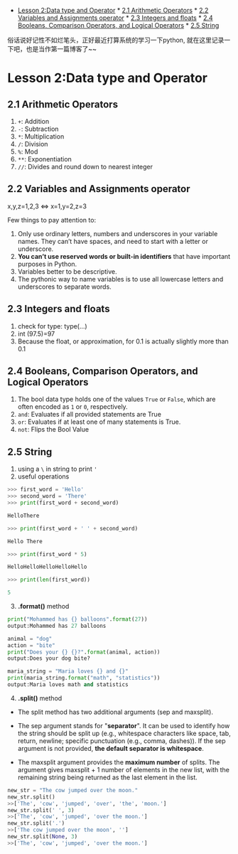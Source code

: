 * [Lesson 2:Data type and Operator]()
      * [2.1 Arithmetic Operators]()
      * [2.2 Variables and Assignments operator]()
      * [2.3 Integers and floats]()
      * [2.4 Booleans, Comparison Operators, and Logical Operators]()
      * [2.5 String]()

俗话说好记性不如烂笔头，正好最近打算系统的学习一下python, 就在这里记录一下吧，也是当作第一篇博客了~~
# Lesson 2:Data type and Operator
## 2.1 Arithmetic Operators
1. `+`: Addition
2. `-`: Subtraction
3. `*`: Multiplication
4. `/`: Division
5. `%`: Mod
6. `**`: Exponentiation
7. `//`: Divides and round down to nearest integer
   
## 2.2 Variables and Assignments operator 
 x,y,z=1,2,3 $\iff$ x=1,y=2,z=3
 
 Few things to pay attention to:
 1. Only use ordinary letters, numbers and underscores in your variable names. They can’t have spaces, and need to start with a letter or underscore.
 2. **You can’t use reserved words or built-in identifiers** that have important purposes in Python.
 3. Variables better to be descriptive.
 4. The pythonic way to name variables is to use all lowercase letters and underscores to separate words.
 
## 2.3 Integers and floats
 1. check for type: type(...)
 2. int (97.5)=97
 3. Because the float, or approximation, for 0.1 is actually slightly more than 0.1 

## 2.4 Booleans, Comparison Operators, and Logical Operators
1. The bool data type holds one of the values `True` or `False`, which are often encoded as `1` or `0`, respectively.
2. `and`: Evaluates if all provided statements are True
3. `or`: Evaluates if at least one of many statements is True.
4. `not`: Flips the Bool Value

## 2.5 String
1. using a `\` in string to print `'`
2. useful operations
```python
>>> first_word = 'Hello'
>>> second_word = 'There'
>>> print(first_word + second_word)

HelloThere

>>> print(first_word + ' ' + second_word)

Hello There

>>> print(first_word * 5)

HelloHelloHelloHelloHello

>>> print(len(first_word))

5
```
3. **.format()** method
```python
print("Mohammed has {} balloons".format(27))
output:Mohammed has 27 balloons

animal = "dog"
action = "bite"
print("Does your {} {}?".format(animal, action))
output:Does your dog bite?

maria_string = "Maria loves {} and {}"
print(maria_string.format("math", "statistics"))
output:Maria loves math and statistics
```
4. **.split()** method
- The split method has two additional arguments (sep and maxsplit). 
* The sep argument stands for "**separator**". It can be used to identify how the string should be split up (e.g., whitespace characters like space, tab, return, newline; specific punctuation (e.g., comma, dashes)). If the sep argument is not provided, **the default separator is whitespace**.
- The maxsplit argument provides the **maximum number**  of splits. The argument gives maxsplit + 1 number of elements in the new list, with the remaining string being returned as the last element in the list.
```python
new_str = "The cow jumped over the moon."
new_str.split()
>>['The', 'cow', 'jumped', 'over', 'the', 'moon.']
new_str.split(' ', 3)
>>['The', 'cow', 'jumped', 'over the moon.']
new_str.split('.')
>>['The cow jumped over the moon', '']
new_str.split(None, 3)
>>['The', 'cow', 'jumped', 'over the moon.']
```
